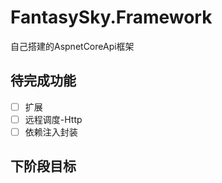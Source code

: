 # FantasySky.Framework

自己搭建的AspnetCoreApi框架

## 待完成功能

- [ ] 扩展
- [ ] 远程调度-Http
- [ ] 依赖注入封装

## 下阶段目标